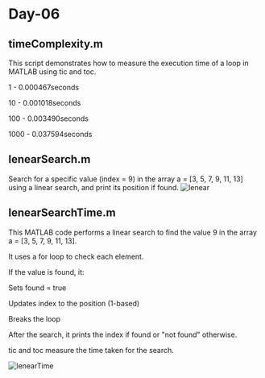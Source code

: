 # Day-06

## timeComplexity.m ##

This script demonstrates how to measure the execution time of a loop in MATLAB using tic and toc.

1 - 0.000467seconds

10 - 0.001018seconds

100 - 0.003490seconds

1000 - 0.037594seconds


## lenearSearch.m ##
Search for a specific value (index = 9) in the array a = [3, 5, 7, 9, 11, 13] using a linear search, and print its position if found.
![lenear](https://github.com/user-attachments/assets/d5f8be3f-3baa-4aa1-97aa-dc5c4e732d31)

## lenearSearchTime.m ##

This MATLAB code performs a linear search to find the value 9 in the array a = [3, 5, 7, 9, 11, 13].

It uses a for loop to check each element.

If the value is found, it:

Sets found = true

Updates index to the position (1-based)

Breaks the loop

After the search, it prints the index if found or "not found" otherwise.

tic and toc measure the time taken for the search.

![lenearTime](https://github.com/user-attachments/assets/bb35979f-f8b8-4730-a86d-88f193159f48)


